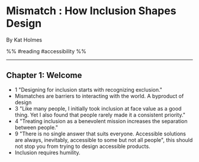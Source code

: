 # Mismatch : How Inclusion Shapes Design
By Kat Holmes

%%
#reading 
#accessibility
%%

---

## Chapter 1: Welcome

- 1 "Designing for inclusion starts with recognizing exclusion."
- Mismatches are barriers to interacting with the world. A byproduct of design
- 3 "Like many people, I initially took inclusion at face value as a good thing. Yet I also found that people rarely made it a consistent priority."
- 4 "Treating inclusion as a benevolent mission increases the separation between people."
- 9 "There is no single answer that suits everyone. Accessible solutions are always, inevitably, accessible to some but not all people", this should not stop you from trying to design accessible products.
- Inclusion requires humility.